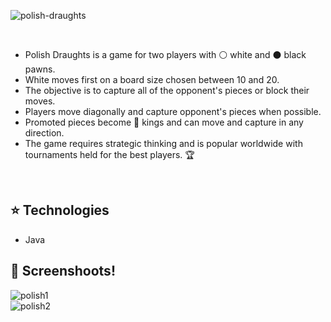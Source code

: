 ![polish-draughts](https://github.com/stelmaszczykadrian/Polish-draughts/assets/106514178/3925ac01-c0c7-4c05-87ff-8b2bb5db071c)

<br>
<ul>
  <li>Polish Draughts is a game for two players with ⚪️ white and ⚫️ black pawns.</li>
  <li>White moves first on a board size chosen between 10 and 20.</li>
  <li>The objective is to capture all of the opponent's pieces or block their moves.</li>
  <li>Players move diagonally and capture opponent's pieces when possible.</li>
  <li>Promoted pieces become 👑 kings and can move and capture in any direction. </li>
  <li>The game requires strategic thinking and is popular worldwide with tournaments held for the best players. 🏆</li>
</ul>
<br>

## :star: Technologies
<ul>
  <li>Java</li>
</ul>

## :rocket: Screenshoots!
![polish1](https://user-images.githubusercontent.com/106514178/236512818-cfb1cb8b-aced-407f-b298-e200bdaa8568.png)
<br>
![polish2](https://user-images.githubusercontent.com/106514178/236513064-022144c3-4f75-42be-9a86-6dc0e58bda67.png)
